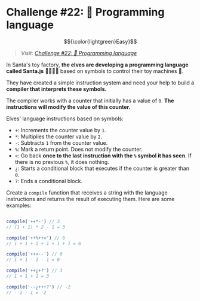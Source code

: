 # Challenge #22: 🚂 Programming language

$${\color{lightgreen}Easy}$$

> _Visit: [Challenge #22: 🚂 Programming language](https://adventjs.dev/en/challenges/2023/22)_

In Santa's toy factory, **the elves are developing a programming language called Santa.js** 👨‍💻👩‍💻 based on symbols to control their toy machines 🚂.

They have created a simple instruction system and need your help to build a **compiler that interprets these symbols.**

The compiler works with a counter that initially has a value of `0`. **The instructions will modify the value of this counter.**

Elves' language instructions based on symbols:

- `+`: Increments the counter value by `1`.
- `*`: Multiplies the counter value by `2`.
- `-`: Subtracts `1` from the counter value.
- `%`: Mark a return point. Does not modify the counter.
- `<`: Go back **once to the last instruction with the `%` symbol it has seen**. If there is no previous `%`, it does nothing.
- `¿`: Starts a conditional block that executes if the counter is greater than `0`.
- `?`: Ends a conditional block.

Create a `compile` function that receives a string with the language instructions and returns the result of executing them. Here are some examples:

```javascript

compile('++*-') // 3
// (1 + 1) * 2 - 1 = 3

compile('++%++<') // 6
// 1 + 1 + 1 + 1 + 1 + 1 = 6

compile('++<--') // 0
// 1 + 1 - 1 - 1 = 0

compile('++¿+?') // 3
// 1 + 1 + 1 = 3

compile('--¿+++?') // -2
// - 1 - 1 = -2

```
